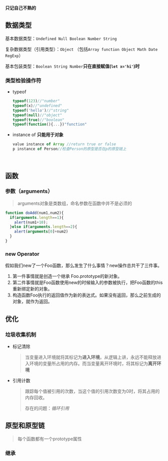 **只记自己不熟的**

## 数据类型

基本数据类型：`Undefined Null Boolean Number String`

复杂数据类型（引用类型）：`Object` （包括`Array function Object Math Date RegExp`）

基本包装类型：`Boolean String Number`**只在直接赋值(`let x='hi'`)时**

### 类型检验操作符

+ typeof

  ```javascript
  typeof(123)//"number"
  typeof(x)//"undefined"
  typeof('hello')//"string"
  typeof(null)//"object"
  typeof(true)//"boolean"
  typeof(function(){...})"function"
  ```

+ instance of **只能用于对象**

  ```javascript
  value instance of Array //return true or false 
  p instance of Person//检查Person的原型是否在p的原型链上
  ```

  ​

## 函数

### 参数（arguments）

> arguments对象是类数组，命名参数在函数中并不是必须的

```javascript
function doAdd(num1,num2){
  if(arguments.length==1){
    alert(num1+10);
  }else if(arguments.length==2){
    alert(arguments[0]+num2)
  }
}
```

### new Operator

假如我们new了一个Foo函数，那么发生了什么事情？new操作总共干了三件事。

1. 第一件事情就是创造一个继承 Foo.prototype的新对象。
2. 第二件事情就是Foo函数使用new的时候输入的参数被执行，把Foo函数的this重新绑定新的对象。
3. 构造函数Foo执行的返回值作为新的表达式。如果没有返回，那么之前生成的对象，就作为返回。

## 优化

### 垃圾收集机制

+ 标记清除

  > 当变量进入环境就将其标记为**进入环境**，从逻辑上讲，永远不能释放进入环境的变量所占用的内存。而当变量离开环境时，将其标记为**离开环境**

+ 引用计数

  > 跟踪每个值被引用的次数，当这个值的引用次数变为0时，将其占用的内存回收。
  >
  > 存在的问题：*循环引用*



## 原型和原型链

> 每个函数都有一个prototype属性

### 继承

